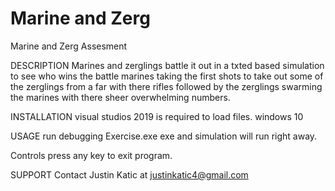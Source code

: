 # Marine and Zerg
Marine and Zerg Assesment

DESCRIPTION
Marines and zerglings battle it out in a txted based simulation to see who wins the battle marines taking the first shots to take out some of the zerglings from a far with there rifles followed by the zerglings swarming the marines with there sheer overwhelming numbers. 

INSTALLATION
visual studios 2019 is required to load files.
windows 10

USAGE
run debugging Exercise.exe exe and simulation will run right away.

Controls
press any key to exit program.

SUPPORT
Contact Justin Katic at justinkatic4@gmail.com
